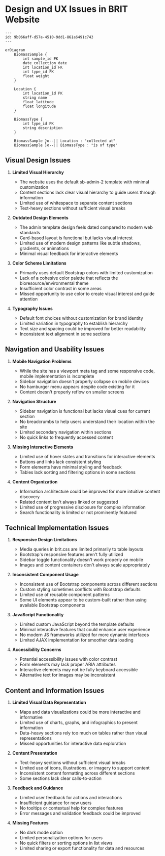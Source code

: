 # Design and UX Issues in BRIT Website


```mermaid
---
id: 9b066aff-d57a-4510-9dd1-861a6491c743
---

erDiagram
    BiomassSample {
        int sample_id PK
        date collection_date
        int location_id FK
        int type_id FK
        float weight
    }

    Location {
        int location_id PK
        string name
        float latitude
        float longitude
    }

    BiomassType {
        int type_id PK
        string description
    }

    BiomassSample }o--|| Location : "collected at"
    BiomassSample }o--|| BiomassType : "is of type"

```

## Visual Design Issues

1. **Limited Visual Hierarchy**
   - The website uses the default sb-admin-2 template with minimal customization
   - Content sections lack clear visual hierarchy to guide users through information
   - Limited use of whitespace to separate content sections
   - Text-heavy sections without sufficient visual breaks

2. **Outdated Design Elements**
   - The admin template design feels dated compared to modern web standards
   - Card-based layout is functional but lacks visual interest
   - Limited use of modern design patterns like subtle shadows, gradients, or animations
   - Minimal visual feedback for interactive elements

3. **Color Scheme Limitations**
   - Primarily uses default Bootstrap colors with limited customization
   - Lack of a cohesive color palette that reflects the bioresource/environmental theme
   - Insufficient color contrast in some areas
   - Missed opportunity to use color to create visual interest and guide attention

4. **Typography Issues**
   - Default font choices without customization for brand identity
   - Limited variation in typography to establish hierarchy
   - Text size and spacing could be improved for better readability
   - Inconsistent text alignment in some sections

## Navigation and Usability Issues

1. **Mobile Navigation Problems**
   - While the site has a viewport meta tag and some responsive code, mobile implementation is incomplete
   - Sidebar navigation doesn't properly collapse on mobile devices
   - No hamburger menu appears despite code existing for it
   - Content doesn't properly reflow on smaller screens

2. **Navigation Structure**
   - Sidebar navigation is functional but lacks visual cues for current section
   - No breadcrumbs to help users understand their location within the site
   - Limited secondary navigation within sections
   - No quick links to frequently accessed content

3. **Missing Interactive Elements**
   - Limited use of hover states and transitions for interactive elements
   - Buttons and links lack consistent styling
   - Form elements have minimal styling and feedback
   - Tables lack sorting and filtering options in some sections

4. **Content Organization**
   - Information architecture could be improved for more intuitive content discovery
   - Related content isn't always linked or suggested
   - Limited use of progressive disclosure for complex information
   - Search functionality is limited or not prominently featured

## Technical Implementation Issues

1. **Responsive Design Limitations**
   - Media queries in brit.css are limited primarily to table layouts
   - Bootstrap's responsive features aren't fully utilized
   - Sidebar toggle functionality doesn't work properly on mobile
   - Images and content containers don't always scale appropriately

2. **Inconsistent Component Usage**
   - Inconsistent use of Bootstrap components across different sections
   - Custom styling sometimes conflicts with Bootstrap defaults
   - Limited use of reusable component patterns
   - Some UI elements appear to be custom-built rather than using available Bootstrap components

3. **JavaScript Functionality**
   - Limited custom JavaScript beyond the template defaults
   - Minimal interactive features that could enhance user experience
   - No modern JS frameworks utilized for more dynamic interfaces
   - Limited AJAX implementation for smoother data loading

4. **Accessibility Concerns**
   - Potential accessibility issues with color contrast
   - Form elements may lack proper ARIA attributes
   - Interactive elements may not be fully keyboard accessible
   - Alternative text for images may be inconsistent

## Content and Information Issues

1. **Limited Visual Data Representation**
   - Maps and data visualizations could be more interactive and informative
   - Limited use of charts, graphs, and infographics to present information
   - Data-heavy sections rely too much on tables rather than visual representations
   - Missed opportunities for interactive data exploration

2. **Content Presentation**
   - Text-heavy sections without sufficient visual breaks
   - Limited use of icons, illustrations, or imagery to support content
   - Inconsistent content formatting across different sections
   - Some sections lack clear calls-to-action

3. **Feedback and Guidance**
   - Limited user feedback for actions and interactions
   - Insufficient guidance for new users
   - No tooltips or contextual help for complex features
   - Error messages and validation feedback could be improved

4. **Missing Features**
   - No dark mode option
   - Limited personalization options for users
   - No quick filters or sorting options in list views
   - Limited sharing or export functionality for data and resources
